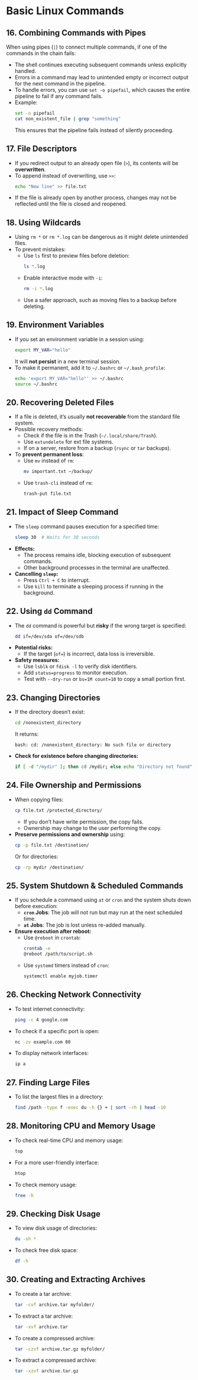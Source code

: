 # Basic Linux Commands

## 16. Combining Commands with Pipes
When using pipes (`|`) to connect multiple commands, if one of the commands in the chain fails:
- The shell continues executing subsequent commands unless explicitly handled.
- Errors in a command may lead to unintended empty or incorrect output for the next command in the pipeline.
- To handle errors, you can use `set -o pipefail`, which causes the entire pipeline to fail if any command fails.
- Example:
  ```bash
  set -o pipefail
  cat non_existent_file | grep "something"
  ```
  This ensures that the pipeline fails instead of silently proceeding.

## 17. File Descriptors
- If you redirect output to an already open file (`>`), its contents will be **overwritten**.
- To append instead of overwriting, use `>>`:
  ```bash
  echo "New line" >> file.txt
  ```
- If the file is already open by another process, changes may not be reflected until the file is closed and reopened.

## 18. Using Wildcards
- Using `rm *` or `rm *.log` can be dangerous as it might delete unintended files.
- To prevent mistakes:
  - Use `ls` first to preview files before deletion:
    ```bash
    ls *.log
    ```
  - Enable interactive mode with `-i`:
    ```bash
    rm -i *.log
    ```
  - Use a safer approach, such as moving files to a backup before deleting.

## 19. Environment Variables
- If you set an environment variable in a session using:
  ```bash
  export MY_VAR="hello"
  ```
  It will **not persist** in a new terminal session.
- To make it permanent, add it to `~/.bashrc` or `~/.bash_profile`:
  ```bash
  echo 'export MY_VAR="hello"' >> ~/.bashrc
  source ~/.bashrc
  ```

## 20. Recovering Deleted Files
- If a file is deleted, it’s usually **not recoverable** from the standard file system.
- Possible recovery methods:
  - Check if the file is in the Trash (`~/.local/share/Trash`).
  - Use `extundelete` for ext file systems.
  - If on a server, restore from a backup (`rsync` or `tar` backups).
- To **prevent permanent loss**:
  - Use `mv` instead of `rm`:
    ```bash
    mv important.txt ~/backup/
    ```
  - Use `trash-cli` instead of `rm`:
    ```bash
    trash-put file.txt
    ```

## 21. Impact of Sleep Command
- The `sleep` command pauses execution for a specified time:
  ```bash
  sleep 30  # Waits for 30 seconds
  ```
- **Effects:**
  - The process remains idle, blocking execution of subsequent commands.
  - Other background processes in the terminal are unaffected.
- **Cancelling `sleep`:**
  - Press `Ctrl + C` to interrupt.
  - Use `kill` to terminate a sleeping process if running in the background.

## 22. Using `dd` Command
- The `dd` command is powerful but **risky** if the wrong target is specified:
  ```bash
  dd if=/dev/sda of=/dev/sdb
  ```
- **Potential risks:**
  - If the target (`of=`) is incorrect, data loss is irreversible.
- **Safety measures:**
  - Use `lsblk` or `fdisk -l` to verify disk identifiers.
  - Add `status=progress` to monitor execution.
  - Test with `--dry-run` or `bs=1M count=10` to copy a small portion first.

## 23. Changing Directories
- If the directory doesn’t exist:
  ```bash
  cd /nonexistent_directory
  ```
  It returns:
  ```
  bash: cd: /nonexistent_directory: No such file or directory
  ```
- **Check for existence before changing directories:**
  ```bash
  if [ -d "/mydir" ]; then cd /mydir; else echo "Directory not found"; fi
  ```

## 24. File Ownership and Permissions
- When copying files:
  ```bash
  cp file.txt /protected_directory/
  ```
  - If you don’t have write permission, the copy fails.
  - Ownership may change to the user performing the copy.
- **Preserve permissions and ownership** using:
  ```bash
  cp -p file.txt /destination/
  ```
  Or for directories:
  ```bash
  cp -rp mydir /destination/
  ```

## 25. System Shutdown & Scheduled Commands
- If you schedule a command using `at` or `cron` and the system shuts down before execution:
  - **`cron` Jobs**: The job will not run but may run at the next scheduled time.
  - **`at` Jobs**: The job is lost unless re-added manually.
- **Ensure execution after reboot:**
  - Use `@reboot` in `crontab`:
    ```bash
    crontab -e
    @reboot /path/to/script.sh
    ```
  - Use `systemd` timers instead of `cron`:
    ```bash
    systemctl enable myjob.timer
    ```

## 26. Checking Network Connectivity
- To test internet connectivity:
  ```bash
  ping -c 4 google.com
  ```
- To check if a specific port is open:
  ```bash
  nc -zv example.com 80
  ```
- To display network interfaces:
  ```bash
  ip a
  ```

## 27. Finding Large Files
- To list the largest files in a directory:
  ```bash
  find /path -type f -exec du -h {} + | sort -rh | head -10
  ```

## 28. Monitoring CPU and Memory Usage
- To check real-time CPU and memory usage:
  ```bash
  top
  ```
- For a more user-friendly interface:
  ```bash
  htop
  ```
- To check memory usage:
  ```bash
  free -h
  ```

## 29. Checking Disk Usage
- To view disk usage of directories:
  ```bash
  du -sh *
  ```
- To check free disk space:
  ```bash
  df -h
  ```

## 30. Creating and Extracting Archives
- To create a tar archive:
  ```bash
  tar -cvf archive.tar myfolder/
  ```
- To extract a tar archive:
  ```bash
  tar -xvf archive.tar
  ```
- To create a compressed archive:
  ```bash
  tar -czvf archive.tar.gz myfolder/
  ```
- To extract a compressed archive:
  ```bash
  tar -xzvf archive.tar.gz
  ```

